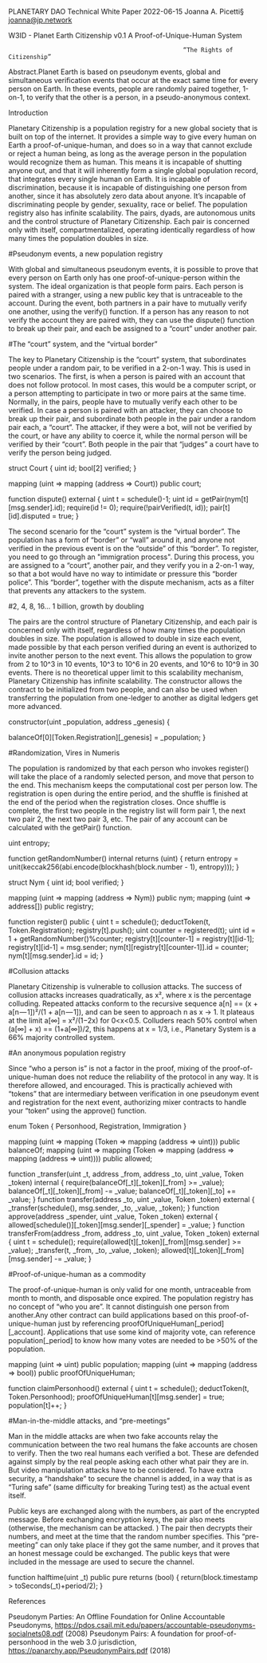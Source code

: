 PLANETARY DAO
Technical White Paper 
2022-06-15
 Joanna A. Picetti§  joanna@jp.network


W3ID - Planet Earth Citizenship v0.1 
A Proof-of-Unique-Human System
                                                    
                                                     “The Rights of Citizenship”
Abstract.Planet Earth is based on pseudonym events, global and simultaneous verification events that occur at the exact same time for every person on Earth. In these events, people are randomly paired together, 1-on-1, to verify that the other is a person, in a pseudo-anonymous context. 


Introduction 

Planetary Citizenship is a population registry for a new global society that is built on top of the internet. It provides a simple way to give every human on Earth a proof-of-unique-human, and does so in a way that cannot exclude or reject a human being, as long as the average person in the population would recognize them as human. This means it is incapable of shutting anyone out, and that it will inherently form a single global population record, that integrates every single human on Earth. It is incapable of discrimination, because it is incapable of distinguishing one person from another, since it has absolutely zero data about anyone. It’s incapable of discriminating people by gender, sexuality, race or belief. The population registry also has infinite scalability. The pairs, dyads, are autonomous units and the control structure of Planetary Citizenship. Each pair is concerned only with itself, compartmentalized, operating identically regardless of how many times the population doubles in size. 


#Pseudonym events, a new population registry

With global and simultaneous pseudonym events, it is possible to prove that every person on Earth only has one proof-of-unique-person within the system. The ideal organization is that people form pairs. Each person is paired with a stranger, using a new public key that is untraceable to the account.  During the event, both partners in a pair have to mutually verify one another, using the verify() function. If a person has any reason to not verify the account they are paired with, they can use the dispute() function to break up their pair, and each be assigned to a “court” under another pair.



#The “court” system, and the “virtual border”

The key to Planetary Citizenship is the “court” system, that subordinates people under a random pair, to be verified in a 2-on-1 way. This is used in two scenarios. The first, is when a person is paired with an account that does not follow protocol. In most cases, this would be a computer script, or a person attempting to participate in two or more pairs at the same time. Normally, in the pairs, people have to mutually verify each other to be verified. In case a person is paired with an attacker, they can choose to break up their pair, and subordinate both people in the pair under a random pair each, a “court”. The attacker, if they were a bot, will not be verified by the court, or have any ability to coerce it, while the normal person will be verified by their “court”. Both people in the pair that “judges” a court have to verify the person being judged.

struct Court { uint id; bool[2] verified; }

mapping (uint => mapping (address => Court)) public court;

function dispute() external {
uint t = schedule()-1;
uint id = getPair(nym[t][msg.sender].id);
require(id != 0);
require(!pairVerified(t, id));
pair[t][id].disputed = true;
}

The second scenario for the “court” system is the “virtual border”. The population has a form of “border” or “wall” around it, and anyone not verified in the previous event is on the “outside” of this “border”. To register, you need to go through an "immigration process". During this process, you are assigned to a “court”, another pair, and they verify you in a 2-on-1 way, so that a bot would have no way to intimidate or pressure this “border police”. This “border”, together with the dispute mechanism, acts as a filter that prevents any attackers to the system.


#2, 4, 8, 16… 1 billion, growth by doubling

The pairs are the control structure of Planetary Citizenship, and each pair is concerned only with itself, regardless of how many times the population doubles in size. The population is allowed to double in size each event, made possible by that each person verified during an event is authorized to invite another person to the next event. This allows the population to grow from 2 to 10^3 in 10 events, 10^3 to 10^6 in 20 events, and 10^6 to 10^9 in 30 events.
There is no theoretical upper limit to this scalability mechanism, Planetary Citizenship has infinite scalability. The constructor allows the contract to be initialized from two people, and can also be used when transferring the population from one-ledger to another as digital ledgers get more advanced.

constructor(uint _population, address _genesis) {

   balanceOf[0][Token.Registration][_genesis] = _population;
}


#Randomization, Vires in Numeris

The population is randomized by that each person who invokes register() will take the place of a randomly selected person, and move that person to the end. This mechanism keeps the computational cost per person low. The registration is open during the entire period, and the shuffle is finished at the end of the period when the registration closes. Once shuffle is complete, the first two people in the registry list will form pair 1, the next two pair 2, the next two pair 3, etc. The pair of any account can be calculated with the getPair() function.


uint entropy;

function getRandomNumber() internal returns (uint) {
return entropy = unit(keccak256(abi.encode(blockhash(block.number - 1), entropy)));
}

struct Nym { uint id; bool verified; }

mapping (uint => mapping (address => Nym)) public nym;
mapping (uint => address[]) public registry;

function register() public {
uint t = schedule();
deductToken(t, Token.Registration);
registry[t].push();
uint counter = registered(t);
uint id = 1 + getRandomNumber()%counter;
registry[t][counter-1] = registry[t][id-1];
registry[t][id-1] = msg.sender;
nym[t][registry[t][counter-1]].id = counter;
nym[t][msg.sender].id = id;
}



#Collusion attacks

Planetary Citizenship is vulnerable to collusion attacks. The success of collusion attacks increases quadratically, as x², where x is the percentage colluding. Repeated attacks conform to the recursive sequence a[n] == (x + a[n — 1])²/(1 + a[n — 1]), and can be seen to approach n as x -> 1. It plateaus at the limit a[∞] = x²/(1−2x) for 0<x<0.5. Colluders reach 50% control when (a[∞] + x) == (1+a[∞])/2, this happens at x = 1/3, i.e., Planetary System is a 66% majority controlled system.



#An anonymous population registry

Since “who a person is” is not a factor in the proof, mixing of the proof-of-unique-human does not reduce the reliability of the protocol in any way. It is therefore allowed, and encouraged. This is practically achieved with “tokens” that are intermediary between verification in one pseudonym event and registration for the next event, authorizing mixer contracts to handle your “token” using the approve() function.


enum Token { Personhood, Registration, Immigration }

mapping (uint => mapping (Token => mapping (address => uint))) public balanceOf;
mapping (uint => mapping (Token => mapping (address => mapping (address => uint)))) public allowed;

function _transfer(uint _t, address _from, address _to, uint _value, Token _token) internal {
require(balanceOf[_t][_token][_from] >= _value);
balanceOf[_t][_token][_from] -= _value;
balanceOf[_t][_token][_to] += _value;
}
function transfer(address _to, uint _value, Token _token) external {
_transfer(schedule(), msg.sender, _to, _value, _token);
}
function approve(address _spender, uint _value, Token _token) external {
allowed[schedule()][_token][msg.sender][_spender] = _value;
}
function transferFrom(address _from, address _to, uint _value, Token _token) external {
uint t = schedule();
require(allowed[t][_token][_from][msg.sender] >= _value);
_transfer(t, _from, _to, _value, _token);
allowed[t][_token][_from][msg.sender] -= _value;
}


#Proof-of-unique-human as a commodity

The proof-of-unique-human is only valid for one month, untraceable from month to month, and disposable once expired. The population registry has no concept of “who you are”. It cannot distinguish one person from another.Any other contract can build applications based on this proof-of-unique-human just by referencing proofOfUniqueHuman[_period][_account]. Applications that use some kind of majority vote, can reference population[_period] to know how many votes are needed to be >50% of the population.

mapping (uint => uint) public population;
mapping (uint => mapping (address => bool)) public proofOfUniqueHuman;

function claimPersonhood() external {
uint t = schedule();
deductToken(t, Token.Personhood);
proofOfUniqueHuman[t][msg.sender] = true;
population[t]++;
}


#Man-in-the-middle attacks, and “pre-meetings”

Man in the middle attacks are when two fake accounts relay the communication between the two real humans the fake accounts are chosen to verify. Then the two real humans each verified a bot. These are defended against simply by the real people asking each other what pair they are in. But video manipulation attacks have to be considered. To have extra security, a “handshake” to secure the channel is added, in a way that is as “Turing safe” (same difficulty for breaking Turing test) as the actual event itself. 


Public keys are exchanged along with the numbers, as part of the encrypted message. Before exchanging encryption keys, the pair also meets (otherwise, the mechanism can be attacked. ) The pair then decrypts their numbers, and meet at the time that the random number specifies. This “pre-meeting” can only take place if they got the same number, and it proves that an honest message could be exchanged. The public keys that were included in the message are used to secure the channel.




function halftime(uint _t) public pure returns (bool) { return(block.timestamp > toSeconds(_t)+period/2); }

















References

Pseudonym Parties: An Offline Foundation for Online Accountable Pseudonyms,
https://pdos.csail.mit.edu/papers/accountable-pseudonyms-socialnets08.pdf (2008)
Pseudonym Pairs: A foundation for proof-of-personhood in the web 3.0 jurisdiction,
https://panarchy.app/PseudonymPairs.pdf (2018)





